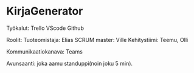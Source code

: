 # KirjaGenerator

Työkalut:
  Trello
  VScode
  Github

Roolit: 
  Tuoteomistaja: Elias
  SCRUM master: Ville
  Kehitystiimi: Teemu, Olli


Kommunikaatiokanava:
  Teams
  
Avunsaanti:
  joka aamu standuppi(noin joku 5 min).

